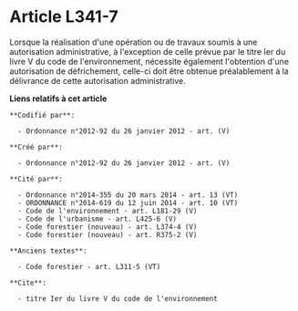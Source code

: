 # Article L341-7

Lorsque la réalisation d'une opération ou de travaux soumis à une autorisation administrative, à l'exception de celle prévue
par le titre Ier du livre V du code de l'environnement, nécessite également l'obtention d'une autorisation de défrichement,
celle-ci doit être obtenue préalablement à la délivrance de cette autorisation administrative.

**Liens relatifs à cet article**

	**Codifié par**:

	  - Ordonnance n°2012-92 du 26 janvier 2012 - art. (V)

	**Créé par**:

	  - Ordonnance n°2012-92 du 26 janvier 2012 - art. (V)

	**Cité par**:

	  - Ordonnance n°2014-355 du 20 mars 2014 - art. 13 (VT)
	  - ORDONNANCE n°2014-619 du 12 juin 2014 - art. 10 (VT)
	  - Code de l'environnement - art. L181-29 (V)
	  - Code de l'urbanisme - art. L425-6 (V)
	  - Code forestier (nouveau) - art. L374-4 (V)
	  - Code forestier (nouveau) - art. R375-2 (V)

	**Anciens textes**:

	  - Code forestier - art. L311-5 (VT)

	**Cite**:

	  - titre Ier du livre V du code de l'environnement
